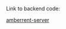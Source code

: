 Link to backend code:

<a href="https://github.com/caliginosusmoon/amberrent-server">amberrent-server</a>

